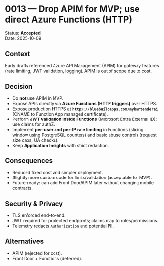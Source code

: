 # 0013 — Drop APIM for MVP; use direct Azure Functions (HTTP)

Status: **Accepted**  
Date: 2025-10-09

## Context
Early drafts referenced Azure API Management (APIM) for gateway features (rate limiting, JWT validation, logging). APIM is out of scope due to cost.

## Decision
- Do **not** use APIM in MVP.
- Expose APIs directly via **Azure Functions (HTTP triggers)** over HTTPS.
- Expose production HTTPS at **`https://bluebuildapps.com/mybartenderai`** (CNAME to Function App managed certificate).
- Perform **JWT validation inside Functions** (Microsoft Entra External ID); use claims for authZ.
- Implement **per-user and per-IP rate limiting** in Functions (sliding window using PostgreSQL counters) and basic abuse controls (request size caps, UA checks).
- Keep **Application Insights** with strict redaction.

## Consequences
- Reduced fixed cost and simpler deployment.
- Slightly more custom code for limits/validation (acceptable for MVP).
- Future-ready: can add Front Door/APIM later without changing mobile contracts.

## Security & Privacy
- TLS enforced end-to-end.
- JWT required for protected endpoints; claims map to roles/permissions.
- Telemetry redacts `Authorization` and potential PII.

## Alternatives
- APIM (rejected for cost).
- Front Door + Functions (deferred).
